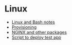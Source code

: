 # Linux 

- [Linux and Bash notes](linux-and-bash-notes.md)
- [Provisioning](provisioning-nginx.md)
- [NGINX and other packages](nginx-and-packages.md)
- [Script to deploy test app](<deploy-sparta-test-app-script.sh>)